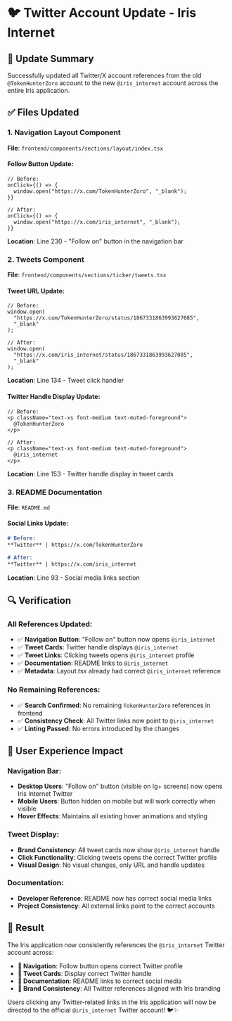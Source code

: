 # 🐦 Twitter Account Update - Iris Internet

## 🎯 **Update Summary**

Successfully updated all Twitter/X account references from the old `@TokenHunterZoro` account to the new `@iris_internet` account across the entire Iris application.

## ✅ **Files Updated**

### **1. Navigation Layout Component**
**File**: `frontend/components/sections/layout/index.tsx`

#### **Follow Button Update:**
```tsx
// Before:
onClick={() => {
  window.open("https://x.com/TokenHunterZoro", "_blank");
}}

// After:
onClick={() => {
  window.open("https://x.com/iris_internet", "_blank");
}}
```

**Location**: Line 230 - "Follow on" button in the navigation bar

### **2. Tweets Component**
**File**: `frontend/components/sections/ticker/tweets.tsx`

#### **Tweet URL Update:**
```tsx
// Before:
window.open(
  "https://x.com/TokenHunterZoro/status/1867331863993627085",
  "_blank"
);

// After:
window.open(
  "https://x.com/iris_internet/status/1867331863993627085",
  "_blank"
);
```

**Location**: Line 134 - Tweet click handler

#### **Twitter Handle Display Update:**
```tsx
// Before:
<p className="text-xs font-medium text-muted-foreground">
  @TokenHunterZoro
</p>

// After:
<p className="text-xs font-medium text-muted-foreground">
  @iris_internet
</p>
```

**Location**: Line 153 - Twitter handle display in tweet cards

### **3. README Documentation**
**File**: `README.md`

#### **Social Links Update:**
```markdown
# Before:
**Twitter** | https://x.com/TokenHunterZoro

# After:
**Twitter** | https://x.com/iris_internet
```

**Location**: Line 93 - Social media links section

## 🔍 **Verification**

### **All References Updated:**
- ✅ **Navigation Button**: "Follow on" button now opens `@iris_internet`
- ✅ **Tweet Cards**: Twitter handle displays `@iris_internet`
- ✅ **Tweet Links**: Clicking tweets opens `@iris_internet` profile
- ✅ **Documentation**: README links to `@iris_internet`
- ✅ **Metadata**: Layout.tsx already had correct `@iris_internet` reference

### **No Remaining References:**
- ✅ **Search Confirmed**: No remaining `TokenHunterZoro` references in frontend
- ✅ **Consistency Check**: All Twitter links now point to `@iris_internet`
- ✅ **Linting Passed**: No errors introduced by the changes

## 🎨 **User Experience Impact**

### **Navigation Bar:**
- **Desktop Users**: "Follow on" button (visible on lg+ screens) now opens Iris Internet Twitter
- **Mobile Users**: Button hidden on mobile but will work correctly when visible
- **Hover Effects**: Maintains all existing hover animations and styling

### **Tweet Display:**
- **Brand Consistency**: All tweet cards now show `@iris_internet` handle
- **Click Functionality**: Clicking tweets opens the correct Twitter profile
- **Visual Design**: No visual changes, only URL and handle updates

### **Documentation:**
- **Developer Reference**: README now has correct social media links
- **Project Consistency**: All external links point to the correct accounts

## 🚀 **Result**

The Iris application now consistently references the `@iris_internet` Twitter account across:

- **🔗 Navigation**: Follow button opens correct Twitter profile
- **📱 Tweet Cards**: Display correct Twitter handle
- **📖 Documentation**: README links to correct social media
- **🎯 Brand Consistency**: All Twitter references aligned with Iris branding

Users clicking any Twitter-related links in the Iris application will now be directed to the official `@iris_internet` Twitter account! 🐦✨